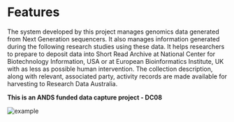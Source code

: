 # Features #
The system developed by this project manages genomics data generated from Next Generation sequencers. It also manages information generated during the following research studies using these data. It helps researchers to prepare to deposit data into Short Read Archive at National Center for Biotechnology Information, USA or at European Bioinformatics Institute, UK with as less as possible human intervention. The collection description, along with relevant, associated party, activity records are made available for harvesting to Research Data Australia.

**This is an ANDS funded data capture project - DC08**

<img src='http://gdacap.googlecode.com/files/pipeline.png' alt='example' />